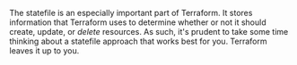The statefile is an especially important part of Terraform. It stores information that Terraform uses to determine whether or not it should create, update, or *delete* resources.  As such, it's prudent to take some time thinking about a statefile approach that works best for you. Terraform leaves it up to you.
